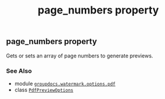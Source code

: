 ﻿---
title: page_numbers property
second_title: GroupDocs.Watermark for Python via .NET API References
description: 
type: docs
url: /python-net/groupdocs.watermark.options.pdf/pdfpreviewoptions/page_numbers/
is_root: false
weight: 50
---

## page_numbers property


Gets or sets an array of page numbers to generate previews.

### See Also
* module [`groupdocs.watermark.options.pdf`](../../)
* class [`PdfPreviewOptions`](/watermark/python-net/groupdocs.watermark.options.pdf/pdfpreviewoptions)
